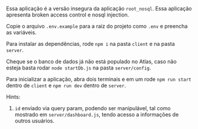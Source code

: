 Essa aplicação é a versão insegura da aplicação `root_nosql`. Essa aplicação apresenta broken access control e nosql injection.

Copie o arquivo `.env.example` para a raiz do projeto como `.env` e preencha as variáveis.

Para instalar as dependências, rode `npm i` na pasta `client` e na pasta `server`.

Cheque se o banco de dados já não está populado no Atlas, caso não esteja basta rodar `node startDb.js` na pasta `server/config`.

Para inicializar a aplicação, abra dois terminais e em um rode `npm run start` dentro de `client` e `npm run dev` dentro de `server`.

Hints:
  1. `id` enviado via query param, podendo ser manipulável, tal como mostrado em `server/dashboard.js`, tendo acesso a informações de outros usuários.

